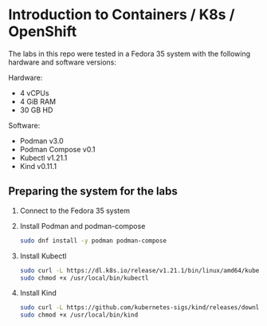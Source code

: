 # Introduction to Containers / K8s / OpenShift

The labs in this repo were tested in a Fedora 35 system with the following hardware and software versions:

Hardware:

 - 4 vCPUs
 - 4 GiB RAM
 - 30 GB HD

Software:
    
  - Podman v3.0
  - Podman Compose v0.1
  - Kubectl v1.21.1
  - Kind v0.11.1

## Preparing the system for the labs

1. Connect to the Fedora 35 system
2. Install Podman and podman-compose

    ~~~sh
    sudo dnf install -y podman podman-compose
    ~~~
3. Install Kubectl 

    ~~~sh
    sudo curl -L https://dl.k8s.io/release/v1.21.1/bin/linux/amd64/kubectl -o /usr/local/bin/kubectl
    sudo chmod +x /usr/local/bin/kubectl
    ~~~
4. Install Kind

    ~~~sh
    sudo curl -L https://github.com/kubernetes-sigs/kind/releases/download/v0.11.1/kind-linux-amd64 -o /usr/local/bin/kind
    sudo chmod +x /usr/local/bin/kind
    ~~~
